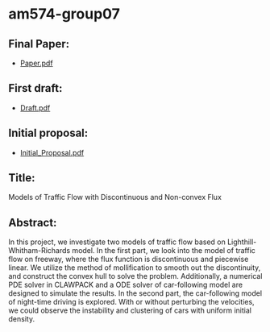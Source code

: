 # am574-group07

## Final Paper:

* [Paper.pdf](Paper/Paper.pdf)

## First draft:

* [Draft.pdf](First_Draft/Draft.pdf)

## Initial proposal:

* [Initial_Proposal.pdf](initial_proposal/Initial_Proposal.pdf)

## Title:

Models of Traffic Flow with Discontinuous and Non-convex Flux

## Abstract: 

In this project, we investigate two models of traffic flow based on Lighthill-Whitham-Richards model. In the first part, we look into the model of traffic flow on freeway, where the flux function is discontinuous and piecewise linear. We utilize the method of mollification to smooth out the discontinuity, and construct the convex hull to solve the problem. Additionally, a numerical PDE solver in CLAWPACK and a ODE solver of car-following model are designed to simulate the results. In the second part, the car-following model of night-time driving is explored. With or without perturbing the velocities, we could observe the instability and clustering of cars with uniform initial density.
